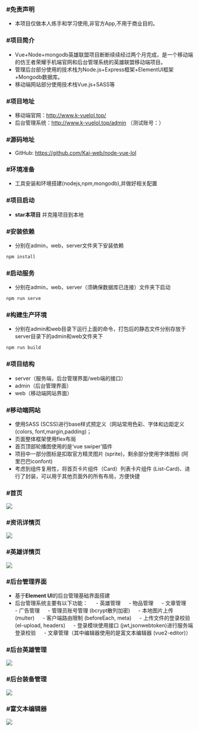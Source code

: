 ### #免责声明
- 本项目仅做本人练手和学习使用,非官方App,不用于商业目的。

### #项目简介
- Vue+Node+mongodb英雄联盟项目断断续续经过两个月完成，是一个移动端的仿王者荣耀手机端官网和后台管理系统的英雄联盟移动端项目。
- 管理后台部分使用的技术栈为Node.js+Express框架+ElementUI框架+Mongodb数据库。
- 移动端网站部分使用技术栈Vue.js+SASS等

### #项目地址
- 移动端官网：http://www.k-vuelol.top/
- 后台管理系统：http://www.k-vuelol.top/admin （测试账号：）

### #源码地址
- GitHub: https://github.com/Kai-web/node-vue-lol 

### #环境准备
- 工具安装和环境搭建(nodejs,npm,mongodb),并做好相关配置

### #项目启动
- **star本项目** 并克隆项目到本地

### #安装依赖
- 分别在admin，web，server文件夹下安装依赖
```javascript
npm install
```

### #启动服务
- 分别在admin，web，server（须确保数据库已连接）文件夹下启动
```javascript
npm run serve
```

### #构建生产环境
- 分别在admin和web目录下运行上面的命令，打包后的静态文件分别存放于server目录下的admin和web文件夹下
```javascript
npm run build
```

### #项目结构
- server（服务端，后台管理界面/web端的接口）
- admin（后台管理界面）
- web（移动端网站界面）



### #移动端网站

- 使用SASS (SCSS)进行base样式预定义（网站常用色彩、字体和边距定义 (colors, font,margin,padding)；
- 页面整体框架使用flex布局
- 首页顶部轮播图使用的是‘vue swiper’插件
- 项目中一部分图标是扣取官方精灵图片 (sprite)，剩余部分使用字体图标 (阿里巴巴iconfont)
- 考虑到组件复用性，将首页卡片组件（Card）列表卡片组件 (List-Card)、进行了封装，可以用于其他页面外的所有布局，方便快捷



### #首页
![](https://raw.githubusercontent.com/Kai-web/NotePicture/master/20201011004859.png)

### #资讯详情页
![](https://raw.githubusercontent.com/Kai-web/NotePicture/master/20201011005143.png)

### #英雄详情页

![](https://raw.githubusercontent.com/Kai-web/NotePicture/master/20201011005124.png)

### #后台管理界面

- 基于**Element UI**的后台管理基础界面搭建
- 后台管理系统主要有以下功能：
&ensp;&ensp; - 英雄管理
&ensp;&ensp; - 物品管理
&ensp;&ensp; - 文章管理
&ensp;&ensp; - 广告管理
&ensp;&ensp; - 管理员账号管理 (bcrypt散列加密)
&ensp;&ensp; - 本地图片上传 (multer)
&ensp;&ensp; - 客户端路由限制 (beforeEach, meta)
&ensp;&ensp; - 上传文件的登录校验 (el-upload, headers)
&ensp;&ensp; - 登录模块使用接口 (jwt,jsonwebtoken)进行服务端登录校验
&ensp;&ensp; - 文章管理（其中编辑器使用的是富文本编辑器 (vue2-editor)）

### #后台英雄管理
![](https://raw.githubusercontent.com/Kai-web/NotePicture/master/20201011005023.png)

### #后台装备管理
![](https://raw.githubusercontent.com/Kai-web/NotePicture/master/20201011005041.png)

### #富文本编辑器

![](https://raw.githubusercontent.com/Kai-web/NotePicture/master/20201011005059.png)
